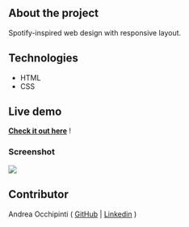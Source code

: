 ## About the project
Spotify-inspired web design with responsive layout.

## Technologies 
- HTML
- CSS

## Live demo
**[Check it out here](https://painteyes.github.io/html-css-spotifyweb)** !

### Screenshot
<img src="https://i.postimg.cc/RZP3KQLj/Spotify-Web.png"/>

## Contributor
Andrea Occhipinti ( [GitHub](https://github.com/painteyes) | [Linkedin](https://www.linkedin.com/in/occhipinti) )

